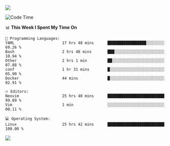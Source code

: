 <!-- [![Top Langs](https://github-readme-stats.vercel.app/api/top-langs/?username=gagahsyuja&theme=dracula&hide_border=true&border_radius=7)](https://github.com/anuraghazra/github-readme-stats) -->

![](https://komarev.com/ghpvc/?username=gagahsyuja&color=orange)

<!--START_SECTION:waka-->
![Code Time](http://img.shields.io/badge/Code%20Time-1%2C592%20hrs%2025%20mins-blue)

📊 **This Week I Spent My Time On** 

```text
💬 Programming Languages: 
YAML                     17 hrs 48 mins      █████████████████░░░░░░░░   69.26 % 
Bash                     2 hrs 48 mins       ███░░░░░░░░░░░░░░░░░░░░░░   10.94 % 
Other                    2 hrs 1 min         ██░░░░░░░░░░░░░░░░░░░░░░░   07.88 % 
conf                     1 hr 31 mins        █░░░░░░░░░░░░░░░░░░░░░░░░   05.90 % 
Docker                   44 mins             █░░░░░░░░░░░░░░░░░░░░░░░░   02.91 % 

🔥 Editors: 
Neovim                   25 hrs 40 mins      █████████████████████████   99.89 % 
Vim                      1 min               ░░░░░░░░░░░░░░░░░░░░░░░░░   00.11 % 

💻 Operating System: 
Linux                    25 hrs 42 mins      █████████████████████████   100.00 % 
```


<!--END_SECTION:waka-->

![](https://hit.yhype.me/github/profile?account_id=96577465)
